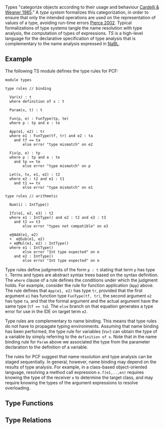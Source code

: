 
Types "categorize objects according to their usage and behaviour [Cardelli & Wegner 1985](http://researchr.org/publication/CardelliW85 "Cardelli & Wegner 1985").” A _type system_ formalizes this categorization, in order to ensure that only the intended operations are used on the representation of values of a type, avoiding run-time errors [Pierce 2002](http://researchr.org/publication/Pierce2002 "Pierce 2002"). 
Typical formalizations of type systems tangle the name resolution with type analysis, the computation of types of expressions. 
_TS_ is a high-level language for the declarative specification of type analysis that is complementary to the name analysis expressed in [NaBL](https://github.com/metaborg/doc/blob/master/meta-languages/nabl/NaBL.md "NaBL").

## Example

The following TS module defines the type rules for PCF:

	module types
	
	type rules // binding
	
	  Var(x) : t
	  where definition of x : t
	  
	  Param(x, t) : t
	  
	  Fun(p, e) : FunType(tp, te)
	  where p : tp and e : te 
	   
	  App(e1, e2) : tr
	  where e1 : FunType(tf, tr) and e2 : ta
	    and tf == ta
	        else error "type mismatch" on e2
	
	  Fix(p, e) : tp
	  where p : tp and e : te 
	    and tp == te
	        else error "type mismatch" on p
	 
	  Let(x, tx, e1, e2) : t2
	  where e2 : t2 and e1 : t1 
	    and t1 == tx
	        else error "type mismatch" on e1
	
	type rules // arithmetic 
	
	  Num(i) : IntType()
	
	  Ifz(e1, e2, e3) : t2
	  where e1 : IntType() and e2 : t2 and e3 : t3
	    and t2 == t3 
	        else error "types not compatible" on e3
	  
	  e@Add(e1, e2) 
	  +  e@Sub(e1, e2) 
	  + e@Mul(e1, e2) : IntType()
	  where e1 : IntType() 
	        else error "Int type expected" on e
	    and e2 : IntType()
	        else error "Int type expected" on e


Type rules define judgments of the form `p : t` stating that term `p` has type `t`. Terms and types are abstract syntax trees based on the syntax definition. The `where` clause of a rule defines the conditions under which the judgment holds. For example, consider the rule for function application (`App`) above.
The rule defines that `App(e1, e2)` has type `tr`, provided that 
the first argument `e1` has function type `FunType(tf, tr)`, the second argument `e2` has type `ta`, and that the formal argument and the actual argument have the same type (`tf == ta`). The `else` branch on that equation generates a type error for use in the IDE on target term `e2`.

Type rules are complementary to name binding. This means that type rules do not have to propagate typing environments. 
Assuming that name binding has been performed, the type rule for variables (`Var`) can obtain the type of a variable by simply referring to the `definition of x`. 
Note that in the name binding rule for `Param` above we associated the type from the parameter declaration to the definition of a variable.

The rules for PCF suggest that name resolution and type analysis can be staged sequentially. In general, however, name binding may depend on the results of type analysis. For example, in a class-based object-oriented language, resolving a method call expression `e.f(e1,..,en)` requires knowing the type of the receiver `e` to determine the target class, and may require knowing the types of the argument expressions to resolve overloading.

## Type Functions

## Type Relations

